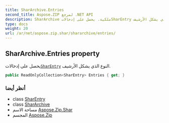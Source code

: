 ```yaml
---
title: SharArchive.Entries
second_title: Aspose.ZIP لمرجع .NET API
description: SharArchive ملكية. يحصل على إدخالاتSharEntry النوع الذي يشكل الأرشيف.
type: docs
weight: 20
url: /ar/net/aspose.zip.shar/shararchive/entries/
---
```

## SharArchive.Entries property

يحصل على إدخالات[`SharEntry`](../../sharentry/) النوع الذي يشكل الأرشيف.

```csharp
public ReadOnlyCollection<SharEntry> Entries { get; }
```

### أنظر أيضا

* class [SharEntry](../../sharentry/)
* class [SharArchive](../)
* مساحة الاسم [Aspose.Zip.Shar](../../shararchive/)
* المجسم [Aspose.Zip](../../../)


